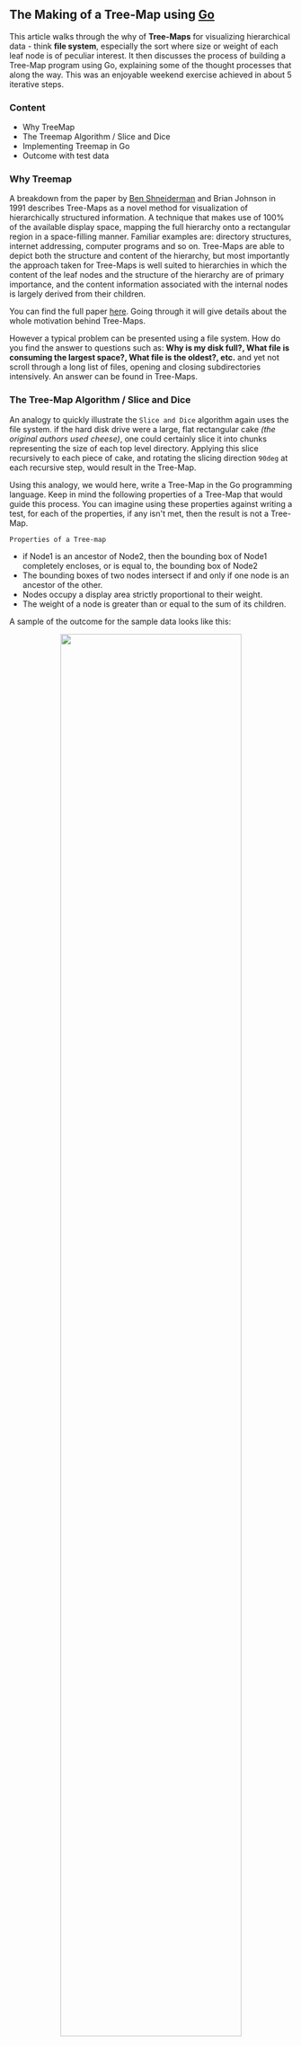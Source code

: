 ## The Making of a Tree-Map using [Go](https://golang.org)

This article walks through the why of **Tree-Maps** for visualizing hierarchical data - think **file system**, especially the sort where size or weight of each leaf node is of peculiar interest. It then discusses the process of building a Tree-Map program using Go, explaining some of the thought processes that along the way. This was an enjoyable weekend exercise achieved in about 5 iterative steps.

### Content
- Why TreeMap
- The Treemap Algorithm / Slice and Dice
- Implementing Treemap in Go
- Outcome with test data

### Why Treemap
A breakdown from the paper by [Ben Shneiderman](http://www.cs.umd.edu/~ben/) and Brian Johnson in 1991 describes Tree-Maps as a novel method for visualization of hierarchically structured information. A technique that makes use of 100% of the available display space, mapping the full hierarchy onto a rectangular region in a space-filling manner.
Familiar examples are: directory structures, internet addressing, computer programs and so on.
Tree-Maps are able to depict both the structure and content of the hierarchy, but most importantly the approach taken for Tree-Maps is well suited to hierarchies in which the content of the leaf nodes and the structure of the hierarchy are of primary importance, and the content information associated with the internal nodes is largely derived from their children.

You can find the full paper [here](https://www.cs.umd.edu/~ben/papers/Johnson1991Tree.pdf). Going through it will give details about the whole motivation behind Tree-Maps.

However a typical problem can be presented using a file system. How do you find the answer to questions such as: **Why is my disk full?, What file is consuming the largest space?, What file is the oldest?, etc.** and yet not scroll through a long list of files, opening and closing subdirectories intensively. An answer can be found in Tree-Maps.


### The Tree-Map Algorithm / Slice and Dice
An analogy to quickly illustrate the `Slice and Dice` algorithm again uses the file system. if the hard disk drive were a large, flat rectangular cake *(the original authors used cheese)*, one could certainly slice it into chunks representing the size of each top level directory. Applying this slice recursively to each piece of cake, and rotating the slicing direction `90deg` at each recursive step, would result in the Tree-Map.

Using this analogy, we would here, write a Tree-Map in the Go programming language. Keep in mind the following properties of a Tree-Map that would guide this process. You can imagine using these properties against writing a test, for each of the properties, if any isn't met, then the result is not a Tree-Map.

`Properties of a Tree-map`

- if Node1 is an ancestor of Node2, then the bounding box of Node1 completely encloses, or is equal to, the bounding box of Node2
- The bounding boxes of two nodes intersect if and only if one node is an ancestor of the other.
- Nodes occupy a display area strictly proportional to their weight.
- The weight of a node is greater than or equal to the sum of its children.


A sample of the outcome for the sample data looks like this:
<div style="text-align:center">
    <img src="sample.png" width="80%" />
</div>


### Implementing Tree-Map in Go

The complete code can be found [here](https://github.com/willpoint/treemap).

#### Step 1

Define the structure that represents the data

`snippet 1`

```go
// TNode is a treemap node
type TNode struct {
    Name        string   `json:"name"`
    Size        float64  `json:"size,omitempty"`
    Children    []*TNode `json:"children,omitempty"`

    color       string
    orientation string
    depth       int
    bound       image.Rectangle
}
```

Note the bound which is a `image.Rectangle` type from the Go standard library. We would also use the type `image.Point` to the represent the (x,y) coordinates of the rectangle for each node.

### Step 2

Define methods that would operate on this type: **size()**. To simplify methods that would require visiting all nodes, we first define a helper function: `each([]*TNode, before, after func(t *TNode))` that takes a slice of nodes and runs the given function before and after visiting each node. Armed with that we then define `size()` a method on *TNode that gets the size for each node visited until all nodes down the tree are visited.

```go
// each runs the provided before and after functions
// recursively for each node in the tree
func each(nn []*TNode, before, after func(t *TNode)) {
    for _, c := range nn {
        if before != nil {
            before(c)
        }
        if c.Children != nil {
            each(c.Children, before, after)
        }
        if after != nil {
            after(c)
        }
    }
}

func (t *TNode) size() float64 {
    var sum float64
    each(
        []*TNode{t},
        func(n *TNode) { sum += n.Size },
        nil,
    )
    return sum
}
```

### Step 3

This block of code is at the heart of the Slice and Dice algorithm. A peek at the repository would show the complete code. A comment section of the code in the **drawTree** method would give a better idea of what this method does.

```go
if t.orientation == HORIZONTAL {
    // slicing would be along y-axis
    // x values may not be touched ?
    // proportion to consume is c.size / mSize
    // `consumed` will tell the determine the offset
    // to start new consumption
    // `proportion` tells the unit of width(x-axis)
    // or height(y-axis) to consume
    //
    // parent bound is (x0, y0)-(x1, y1)
    //
    // (x0, y0)	            (x1, y0)
    //    +--------------------+
    //	  |                    |
    //	  |                    |
    //	  |                    |
    //	  |                    |
    //	  |                    |
    // 	  +--------------------+
    //	(x0, y1)            (x1, y1)
    //
    // set values for all points in the rect
    // x0 -> parentX0
    // x1 -> parentX1
    // y0 -> parentY0 + consumed
    // y1 -> parentY0 + consumed + proportion
    proportion = (c.size() / mSize) * float64(t.bound.Dy())
    x0 := t.bound.Min.X
    x1 := t.bound.Max.X
    y0 := t.bound.Min.Y + int(consumed+0.5)
    y1 := t.bound.Min.Y + int(consumed+0.5) + int(proportion+0.5)
    min := image.Point{x0, y0}
    max := image.Point{x1, y1}
    bound = image.Rectangle{min, max}
} else {
    // do the inverse - slice along the x-axis
}
```
The function signature for drawTree also reveals a few things about our dependencies. Right now, it takes a type from a third party svg library by [Anthony Starks](https://github.com/ajstarks/svgo) to draw the svg nodes, and a maxdepth parameter to know how deep into the tree should be drawn, `0` means to till the leave nodes are reached.


### Step 4

Define our color model - so understanding the hierarchical structure at a glance becomes easy.

To do this, we use the RGB color model. The defined go type for this is:
```go
type rgb struct {
    r, g, b uint8 // as the range is between [0, 255]
}
```
Then an rgb constructor and a method that given any integer returns a string in the form `rgb(#, #, #)` where # represents the weight of the rgb component.
```go
// newRgb create a new color model
// ANDing the provided parameters with 0xff(255) so it does not
// exceed the 255
func newRgb(r, g, b int) rgb {
    return rgb{
        r: uint8(r & 0xff),
        g: uint8(g & 0xff),
        b: uint8(b & 0xff),
    }
}

// String implements Stringer interface and returns
// the svg color notation for a node in the form
// rgb(#, #, #) where # is the corresponding componenent value
func (c rgb) String() string {
    return "rgb(" +
        itoa(c.r) + "," +
        itoa(c.g) + "," +
        itoa(c.b) + ")"
}
```
### Step 5
Define flag variables to ensure default data is available and can be easily adjusted from the command line. An added benefit of printing a help string  when certain parameters are missing when the binary is executed. An example of the flag variable for the output is:
```go
outfile := flag.String("out", "output.svg", "filename to save the output data")
```

### Outcome

The outcome when running the test data in the expected shape can be seen in the colorful image above.
Try this out or clone the repository to see how it works if it excites you as it did me. There have been some other works done to improve on the slice and dice method, an example is that called `squarification`. This method tesselates the rectangle recursively into rectangles such that their aspect-ratios approach `1` as close as possible producing rectangles that look more like squares. Although this method makes it easier to better compare leaf nodes, it sacrifices the structure of the hierarchy so at a glance you cannot say how many children `nodes` a particular `node` has.
